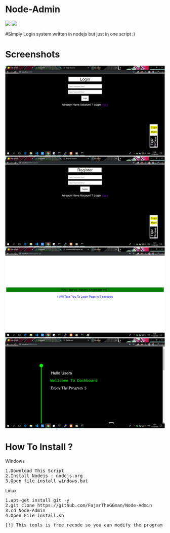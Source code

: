 # Node-Admin
![](https://img.shields.io/badge/Version-1.0-red) ![](https://img.shields.io/badge/Nodejs-v10.16.0-lime) 

#Simply Login system written in nodejs but just in one script :)

# Screenshots 

![alt-text](https://github.com/FajarTheGGman/Node-Admin/blob/master/screenshots/xx.PNG)
![alt-text](https://github.com/FajarTheGGman/Node-Admin/blob/master/screenshots/xxx.PNG)
![alt-text](https://github.com/FajarTheGGman/Node-Admin/blob/master/screenshots/x.PNG)
![alt-text](https://github.com/FajarTheGGman/Node-Admin/blob/master/screenshots/xxxx.PNG)

# How To Install ?

Windows
<pre>
1.Download This Script
2.Install Nodejs : nodejs.org
3.Open file install_windows.bat 
</pre>

Linux
<pre>
1.apt-get install git -y
2.git clone https://github.com/FajarTheGGman/Node-Admin
3.cd Node-Admin
4.Open File install.sh
</pre>

<pre>
[!] This tools is free recode so you can modify the program whatever you want i hope you enjoy the program :)
</pre>
